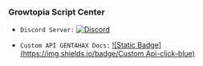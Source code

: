 ### Growtopia Script Center

* `Discord Server:` [![Discord](https://img.shields.io/discord/1312950262306181130)](https://growtopiascript.my.id)

* `Custom API GENTAHAX Docs:` 
[
![Static Badge](https://img.shields.io/badge/Custom Api-click-blue)
](https://github.com/MonarchSatan/Lua-Docs/blob/main/customapi.md)
